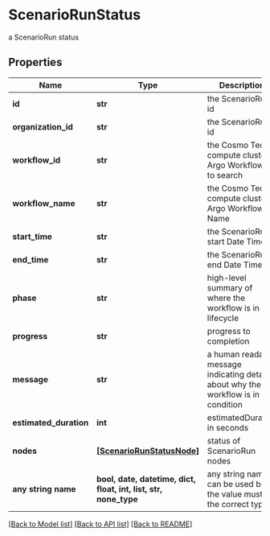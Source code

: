 # ScenarioRunStatus

a ScenarioRun status

## Properties
Name | Type | Description | Notes
------------ | ------------- | ------------- | -------------
**id** | **str** | the ScenarioRun id | [optional] 
**organization_id** | **str** | the ScenarioRun id | [optional] 
**workflow_id** | **str** | the Cosmo Tech compute cluster Argo Workflow Id to search | [optional] 
**workflow_name** | **str** | the Cosmo Tech compute cluster Argo Workflow Name | [optional] 
**start_time** | **str** | the ScenarioRun start Date Time | [optional] 
**end_time** | **str** | the ScenarioRun end Date Time | [optional] 
**phase** | **str** | high-level summary of where the workflow is in its lifecycle | [optional] 
**progress** | **str** | progress to completion | [optional] 
**message** | **str** | a  human readable message indicating details about why the workflow is in this condition | [optional] 
**estimated_duration** | **int** | estimatedDuration in seconds | [optional] 
**nodes** | [**[ScenarioRunStatusNode]**](ScenarioRunStatusNode.md) | status of ScenarioRun nodes | [optional] 
**any string name** | **bool, date, datetime, dict, float, int, list, str, none_type** | any string name can be used but the value must be the correct type | [optional]

[[Back to Model list]](../README.md#documentation-for-models) [[Back to API list]](../README.md#documentation-for-api-endpoints) [[Back to README]](../README.md)


